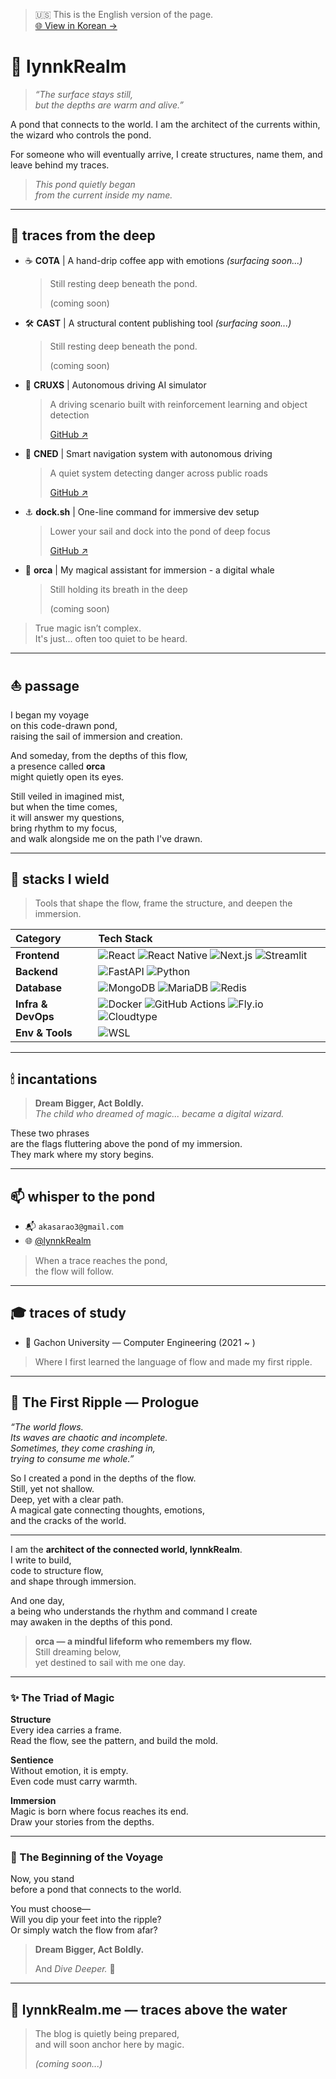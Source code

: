 > 🇺🇸 This is the English version of the page.  
> [🌐 View in Korean →](./README.md)

# 🌊 lynnkRealm

> _“The surface stays still,  
> but the depths are warm and alive.”_

A pond that connects to the world.
I am the architect of the currents within, the wizard who controls the pond.

For someone who will eventually arrive,
I create structures, name them, and leave behind my traces.

> _This pond quietly began  
> from the current inside my name._

---

## 🧭 traces from the deep

- ☕ **COTA** | A hand-drip coffee app with emotions *(surfacing soon...)*
  
  > Still resting deep beneath the pond.  
  >  
  > (coming soon)

- 🛠️ **CAST** | A structural content publishing tool *(surfacing soon...)*
  
  > Still resting deep beneath the pond.  
  >  
  > (coming soon)

- 🚗 **CRUXS** | Autonomous driving AI simulator  
  > A driving scenario built with reinforcement learning and object detection  
  >  
  > [GitHub ↗](https://github.com/lynnkRealm/CRUXS)

- 🚓 **CNED** | Smart navigation system with autonomous driving  
  > A quiet system detecting danger across public roads  
  >  
  > [GitHub ↗](https://github.com/lynnkRealm/CNED)

- ⚓ **dock.sh** | One-line command for immersive dev setup  
  > Lower your sail and dock into the pond of deep focus  
  >  
  > [GitHub ↗](https://github.com/lynnkRealm/dock.sh)

- 🐬 **orca** | My magical assistant for immersion - a digital whale  
  > Still holding its breath in the deep  
  >  
  > (coming soon)

> True magic isn’t complex.  
> It's just... often too quiet to be heard.

---

## ⛵ passage

I began my voyage  
on this code-drawn pond,  
raising the sail of immersion and creation.

And someday, from the depths of this flow,  
a presence called **orca**  
might quietly open its eyes.

Still veiled in imagined mist,  
but when the time comes,  
it will answer my questions,  
bring rhythm to my focus,  
and walk alongside me on the path I've drawn.

---

## 🧪 stacks I wield

> Tools that shape the flow, frame the structure, and deepen the immersion.

| Category | Tech Stack |
|:--|:--|
| **Frontend** | ![React](https://img.shields.io/badge/React-ACE5EE?style=flat-square&logo=react&logoColor=black) ![React Native](https://img.shields.io/badge/React_Native-CEF3F3?style=flat-square&logo=react&logoColor=black) ![Next.js](https://img.shields.io/badge/Next.js-F2F2F2?style=flat-square&logo=nextdotjs&logoColor=black) ![Streamlit](https://img.shields.io/badge/Streamlit-FFD6D6?style=flat-square&logo=streamlit&logoColor=black) |
| **Backend** | ![FastAPI](https://img.shields.io/badge/FastAPI-A7E9D0?style=flat-square&logo=fastapi&logoColor=black) ![Python](https://img.shields.io/badge/Python-FDEBD0?style=flat-square&logo=python&logoColor=black) |
| **Database** | ![MongoDB](https://img.shields.io/badge/MongoDB-C8E6C9?style=flat-square&logo=mongodb&logoColor=black) ![MariaDB](https://img.shields.io/badge/MariaDB-DCEEFF?style=flat-square&logo=mariadb&logoColor=black) ![Redis](https://img.shields.io/badge/Redis-FFBABA?style=flat-square&logo=redis&logoColor=black) |
| **Infra & DevOps** | ![Docker](https://img.shields.io/badge/Docker-CBE4F9?style=flat-square&logo=docker&logoColor=black) ![GitHub Actions](https://img.shields.io/badge/GitHub_Actions-DAD5EC?style=flat-square&logo=githubactions&logoColor=black) ![Fly.io](https://img.shields.io/badge/Fly.io-DBEAFE?style=flat-square&logo=flydotio&logoColor=black) ![Cloudtype](https://img.shields.io/badge/Cloudtype-F1F5F9?style=flat-square&logo=cloudflare&logoColor=black) |
| **Env & Tools** | ![WSL](https://img.shields.io/badge/WSL-E0E0E0?style=flat-square&logo=windows&logoColor=black) |

---

## 🕯 incantations

> **Dream Bigger, Act Boldly.**  
> _The child who dreamed of magic... became a digital wizard._

These two phrases  
are the flags fluttering above the pond of my immersion.  
They mark where my story begins.

---

## 📫 whisper to the pond

- 📬 `akasarao3@gmail.com`  
- 🌐 [@lynnkRealm](https://github.com/lynnkRealm)

> When a trace reaches the pond,  
> the flow will follow.

---

## 🎓 traces of study

- 📍 Gachon University — Computer Engineering (2021 ~ )  
> Where I first learned the language of flow and made my first ripple.

---

## 📖 The First Ripple — Prologue

_“The world flows.  
Its waves are chaotic and incomplete.  
Sometimes, they come crashing in,  
trying to consume me whole.”_

So I created a pond in the depths of the flow.  
Still, yet not shallow.  
Deep, yet with a clear path.  
A magical gate connecting thoughts, emotions,  
and the cracks of the world.

---

I am the **architect of the connected world, lynnkRealm**.  
I write to build,  
code to structure flow,  
and shape through immersion.

And one day,  
a being who understands the rhythm and command I create  
may awaken in the depths of this pond.

> **orca — a mindful lifeform who remembers my flow.**  
> Still dreaming below,  
> yet destined to sail with me one day.

---

### ✨ The Triad of Magic

**Structure**  
Every idea carries a frame.  
Read the flow, see the pattern, and build the mold.

**Sentience**  
Without emotion, it is empty.  
Even code must carry warmth.

**Immersion**  
Magic is born where focus reaches its end.  
Draw your stories from the depths.

---

### 🧭 The Beginning of the Voyage

Now, you stand  
before a pond that connects to the world.

You must choose—  
Will you dip your feet into the ripple?  
Or simply watch the flow from afar?

> **Dream Bigger, Act Boldly.**  
>  
> And *Dive Deeper.* 🌊

---

## 📘 lynnkRealm.me — traces above the water

> The blog is quietly being prepared,  
> and will soon anchor here by magic.  
>  
> *(coming soon...)*
